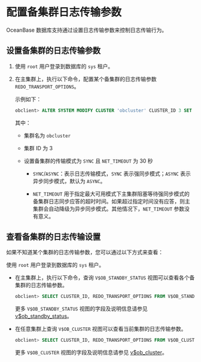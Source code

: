 配置备集群日志传输参数 
================================

OceanBase 数据库支持通过设置日志传输参数来控制日志传输行为。

设置备集群的日志传输参数 
---------------------------------

1. 使用 `root` 用户登录到数据库的 `sys` 租户。

   

2. 在主集群上，执行以下命令，配置某个备集群的日志传输参数 `REDO_TRANSPORT_OPTIONS`。

   示例如下：

   ```sql
   obclient> ALTER SYSTEM MODIFY CLUSTER 'obcluster' CLUSTER_ID 3 SET REDO_TRANSPORT_OPTIONS = 'SYNC NET_TIMEOUT=30000000'；
   ```

   

   其中：
   * 集群名为 `obcluster`

     
   
   * 集群 ID 为 3

     
   
   * 设置备集群的传输模式为 `SYNC` 且 `NET_TIMEOUT` 为 30 秒

     * `SYNC`/`ASYNC`：表示日志传输模式，`SYNC` 表示强同步模式；`ASYNC` 表示异步同步模式，默认为 `ASYNC`。

       
     
     * `NET_TIMEOUT` 用于指定最大可用模式下主集群阻塞等待强同步模式的备集群日志同步应答的超时时间。如果超过指定时间没有应答，则主集群会自动降级为异步同步模式。其他情况下，`NET_TIMEOUT` 参数没有意义。

       
     

     
   

   




查看备集群的日志传输设置 
---------------------------------

如果不知道某个集群的日志传输参数，您可以通过以下方式来查看：

使用 `root` 用户登录到数据库的 `sys` 租户。

* 在主集群上，执行以下命令，查询 `V$OB_STANDBY_STATUS` 视图可以查看各个备集群的日志传输参数。

  ```sql
  obclient> SELECT CLUSTER_ID, REDO_TRANSPORT_OPTIONS FROM V$OB_STANDBY_STATUS;
  ```

  

  更多 `V$OB_STANDBY_STATUS` 视图的字段及说明信息请参见 [v$ob_standby_status](../../../../12.reference-mysql-mode/1.system-view-4/3.performance-view-5/78.v-ob_standby_status-2.md)。
  

* 在任意集群上查询 `V$OB_CLUSTER` 视图可以查看当前集群的日志传输参数。

  ```sql
  obclient> SELECT CLUSTER_ID, REDO_TRANSPORT_OPTIONS FROM V$OB_CLUSTER;
  ```

  

  更多 `V$OB_CLUSTER` 视图的字段及说明信息请参见 [v$ob_cluster](../../../../12.reference-mysql-mode/1.system-view-4/3.performance-view-5/77.v-ob_cluster-2.md)。
  






